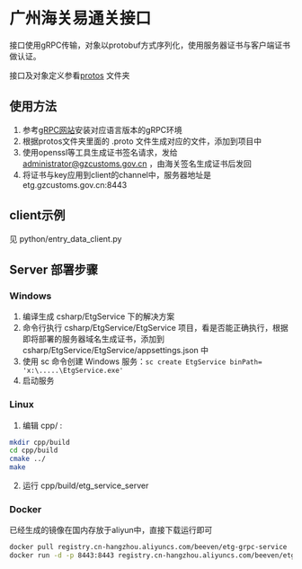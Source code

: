 # 广州海关易通关接口

接口使用gRPC传输，对象以protobuf方式序列化，使用服务器证书与客户端证书做认证。

接口及对象定义参看[protos]() 文件夹

## 使用方法
1. 参考[gRPC网站](https://grpc.io)安装对应语言版本的gRPC环境
2. 根据protos文件夹里面的 .proto 文件生成对应的文件，添加到项目中
3. 使用openssl等工具生成证书签名请求，发给 administrator@gzcustoms.gov.cn ，由海关签名生成证书后发回
4. 将证书与key应用到client的channel中，服务器地址是 etg.gzcustoms.gov.cn:8443 

## client示例
见 python/entry_data_client.py


## Server 部署步骤
### Windows
1. 编译生成 csharp/EtgService 下的解决方案
2. 命令行执行 csharp/EtgService/EtgService 项目，看是否能正确执行，根据即将部署的服务器域名生成证书，添加到 csharp/EtgService/EtgService/appsettings.json 中
3. 使用 sc 命令创建 Windows 服务：`sc create EtgService binPath= 'x:\.....\EtgService.exe'`
4. 启动服务

### Linux
1. 编辑 cpp/ :
```bash
mkdir cpp/build
cd cpp/build
cmake ../
make
```
2. 运行 cpp/build/etg_service_server

### Docker
已经生成的镜像在国内存放于aliyun中，直接下载运行即可
```bash
docker pull registry.cn-hangzhou.aliyuncs.com/beeven/etg-grpc-service
docker run -d -p 8443:8443 registry.cn-hangzhou.aliyuncs.com/beeven/etg-grpc-service
```